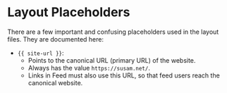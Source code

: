 Layout Placeholders
===================

There are a few important and confusing placeholders used in the
layout files. They are documented here:

- `{{ site-url }}`:
    - Points to the canonical URL (primary URL) of the website.
    - Always has the value `https://susam.net/`.
    - Links in Feed must also use this URL, so that feed users reach
      the canonical website.
